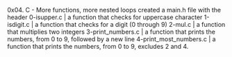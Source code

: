 0x04. C - More functions, more nested loops
created a main.h file with the header
0-isupper.c |  a function that checks for uppercase character
1-isdigit.c | a function that checks for a digit (0 through 9)
2-mul.c | a function that multiplies two integers
3-print_numbers.c | a function that prints the numbers, from 0 to 9, followed by a new line
4-print_most_numbers.c |  a function that prints the numbers, from 0 to 9, excludes 2 and 4.
